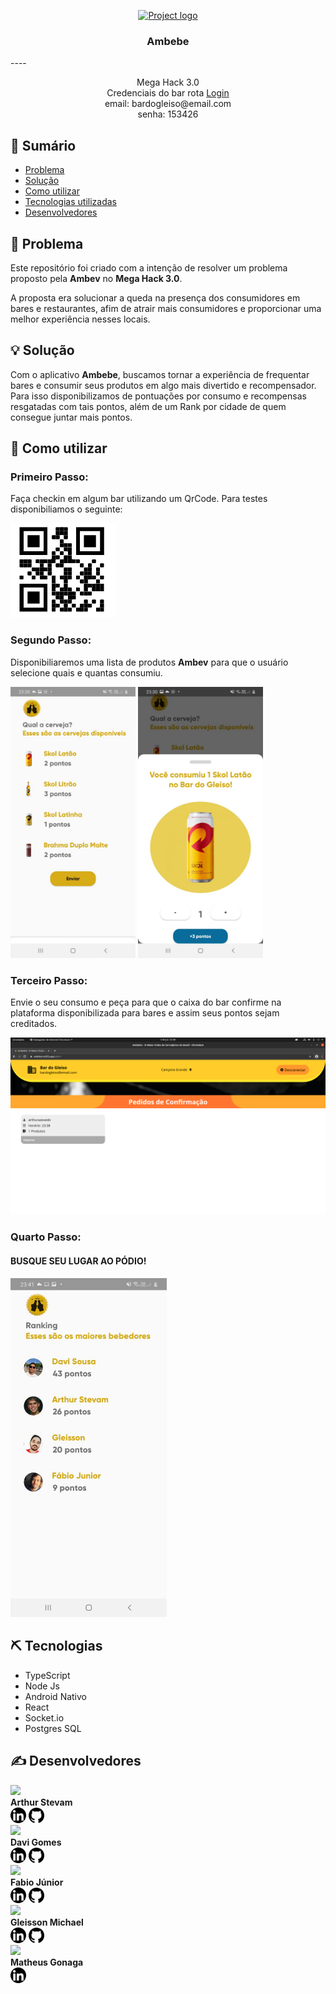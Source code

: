 <p align="center">
  <a href="https://ambebe.netlify.app" rel="noopener">
 <img src="https://ambebe.netlify.app/static/media/cerveja.c094c8a6.jpg" alt="Project logo" width="600px"></a>
</p>
<h3 align="center">Ambebe</h3>
----
<p align="center"> Mega Hack 3.0
    <br> 
    Credenciais do bar rota <a href="https://ambebe.netlify.app/login">Login</a><br>
    email: bardogleiso@email.com <br>
    senha: 153426
</p>

## 📝 Sumário

- [Problema](#problem_statement)
- [Solução](#idea)
- [Como utilizar](#usage)
- [Tecnologias utilizadas](#tech_stack)
- [Desenvolvedores](#authors)

## 🧐 Problema  <a name = "problem_statement"></a>

Este repositório foi criado com a intenção de resolver um problema proposto pela <b>Ambev</b> no <b>Mega Hack 3.0</b>. 

A proposta era solucionar a queda na presença dos consumidores em bares e restaurantes, afim de atrair mais consumidores e proporcionar uma melhor experiência nesses locais. 

## 💡 Solução <a name = "idea"></a>

Com o aplicativo <b>Ambebe</b>, buscamos tornar a experiência de frequentar bares e consumir seus produtos em algo mais divertido e recompensador. Para isso disponibilizamos de pontuações por consumo e recompensas resgatadas com tais pontos, além de um Rank por cidade de quem consegue juntar mais pontos.



## 🎈 Como utilizar <a name="usage"></a>

<h3>Primeiro Passo:</h3> 
<p>
    Faça checkin em algum bar utilizando um QrCode. Para testes disponibiliamos o seguinte:
</p>
<img src="./assets/qrCodeBar.png"/>
<h3>Segundo Passo:</h3>
<p>
    Disponibiliaremos uma lista de produtos <b>Ambev</b> para que o usuário selecione quais e quantas consumiu.
</p>
<img src="./assets/tela01.jpeg" width="200"/>
<img src="./assets/tela02.jpeg" width="200"/>
<h3>Terceiro Passo:</h3>
<p>
    Envie o seu consumo e peça para que o caixa do bar confirme na plataforma disponibilizada para bares e assim seus pontos sejam creditados.
</p>
<img src="./assets/site.png">
<h3>Quarto Passo:</h3>
<h4>BUSQUE SEU LUGAR AO PÓDIO!</h4>
<img src="./assets/podio.jpeg" width="250"/>

## ⛏️ Tecnologias<a name = "tech_stack"></a>


<ul>
<li>TypeScript </li>
<li>Node Js</li>
<li>Android Nativo</li>
<li>React</li>
<li>Socket.io</li>
<li>Postgres SQL</li>
</ul>

## ✍️ Desenvolvedores <a name = "authors"></a>
<div>
<img src="https://avatars3.githubusercontent.com/u/34775606?s=600&v=10" width="100">
<br>
<b>Arthur Stevam</b>
<br>
<a href="https://www.linkedin.com/in/arthur-azev%C3%AAdo-8ab684173/"><img src="./assets/linkedin.png" width="25"/></a>
<a href="https://github.com/arthurazevedo"><img src="./assets/github.png" width="25"/></a>
</div>

<div>
<img src="https://avatars0.githubusercontent.com/u/40612788?s=460&u=abb3a9982b62292b78f741ce47e8eb3a8803bd84&v=4" width="100">
<br>
<b>Davi Gomes</b>
<br>
<a href="https://www.linkedin.com/in/davig-sousa/"><img src="./assets/linkedin.png" width="25"/></a>
<a href="https://github.com/davigsousa"><img src="./assets/github.png" width="25"/></a>
</div>

<div>
<img src="https://avatars0.githubusercontent.com/u/23422560?s=460&u=689377ee372f8766e93898f4abfd0bea9bb0c386&v=4" width="100">
<br>
<b>Fabio Júnior</b>
<br>
<a href="https://www.linkedin.com/in/f%C3%A1bio-j%C3%BAnior-573396140/"><img src="./assets/linkedin.png" width="25"/></a>
<a href="https://github.com/fabiioojr"><img src="./assets/github.png" width="25"/></a>
</div>

<div>
<img src="https://avatars2.githubusercontent.com/u/37816711?s=400&u=8a3bfb7b993b384f7a4eaed3df17b852bc2273ae&v=4" width="100">
<br>
<b>Gleisson Michael</b>
<br>
<a href="https://www.linkedin.com/in/gleisson-michael/"><img src="./assets/linkedin.png" width="25"/></a>
<a href="https://github.com/Gleissonmichael"><img src="./assets/github.png" width="25"/></a>
</div>


<div>
<img src="https://media-exp1.licdn.com/dms/image/C4E03AQFxFlxIba_Fcg/profile-displayphoto-shrink_200_200/0?e=1599696000&v=beta&t=DAGYmDMqen_ME9SJA5ZkrrfbN7JjVuCPlhCmYRqjbGI" width="100">
<br>
<b>Matheus Gonaga</b>
<br>
<a href="https://www.linkedin.com/in/matheus-g-83176393/"><img src="./assets/linkedin.png" width="25"/></a>
</div>
